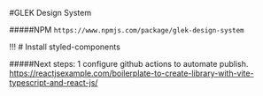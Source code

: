 #GLEK Design System



#####NPM
``
https://www.npmjs.com/package/glek-design-system
``

!!! # Install styled-components




#####Next steps:
1 configure github actions to automate publish.
https://reactjsexample.com/boilerplate-to-create-library-with-vite-typescript-and-react-js/